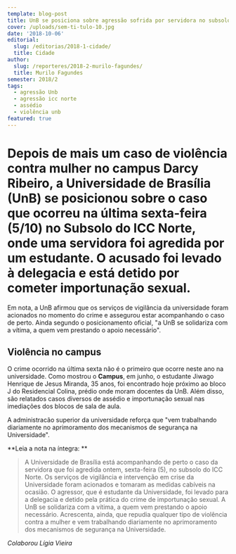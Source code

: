 ```yaml
---
template: blog-post
title: UnB se posiciona sobre agressão sofrida por servidora no subsolo do ICC Norte
cover: /uploads/sem-ti-tulo-10.jpg
date: '2018-10-06'
editorial:
  slug: /editorias/2018-1-cidade/
  title: Cidade
author:
  slug: /reporteres/2018-2-murilo-fagundes/
  title: Murilo Fagundes
semester: 2018/2
tags:
  - agressão Unb
  - agressão icc norte
  - assédio
  - violência unb
featured: true
---
```

# Depois de mais um caso de violência contra mulher no campus Darcy Ribeiro, a Universidade de Brasília (UnB) se posicionou sobre o caso que ocorreu na última sexta-feira (5/10) no Subsolo do ICC Norte, onde uma servidora foi agredida por um estudante. O acusado foi levado à delegacia e está detido por cometer importunação sexual.

Em nota, a UnB afirmou que os serviços de vigilância da universidade foram acionados no momento do crime e assegurou estar acompanhando o caso de perto. Ainda segundo  o posicionamento oficial, "a UnB se solidariza com a vítima, a quem vem prestando o apoio necessário". 

## **Violência no campus**

O crime ocorrido na última sexta não é o primeiro que ocorre neste ano na universidade. Como mostrou o **Campus**, em junho, o estudante Jiwago Henrique de Jesus Miranda, 35 anos, foi encontrado hoje próximo ao bloco J do Residencial Colina, prédio onde moram docentes da UnB. Além disso, são relatados casos diversos de assédio e importunação sexual nas imediações dos blocos de sala de aula.

A administracão superior da universidade reforça que "vem trabalhando diariamente no aprimoramento dos mecanismos de segurança na Universidade".

**Leia a nota na íntegra: **

> A Universidade de Brasília está acompanhando de perto o caso da servidora que foi agredida ontem, sexta-feira (5), no subsolo do ICC Norte. Os serviços de vigilância e intervenção em crise da Universidade foram acionados e tomaram as medidas cabíveis na ocasião. O agressor, que é estudante da Universidade, foi levado para a delegacia e detido pela prática do crime de importunação sexual. A UnB se solidariza com a vítima, a quem vem prestando o apoio necessário. Acrescenta, ainda, que repudia qualquer tipo de violência contra a mulher e vem trabalhando diariamente no aprimoramento dos mecanismos de segurança na Universidade.
>
>

_Colaborou Lígia Vieira_
